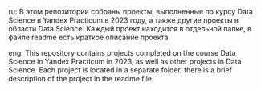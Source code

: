 ru: В этом репозитории собраны проекты, выполненные по курсу Data Science в Yandex Practicum в 2023 году, а также другие проекты в области Data Science. Каждый проект находится в отдельной папке, в файле readme есть краткое описание проекта.

eng: This repository contains projects completed on the course Data Science in Yandex Practicum in 2023, as well as other projects in Data Science. Each project is located in a separate folder, there is a brief description of the project in the readme file.
